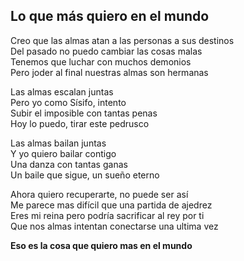 ## Lo que más quiero en el mundo

Creo que las almas atan a las personas a sus destinos  
Del pasado no puedo cambiar las cosas malas  
Tenemos que luchar con muchos demonios  
Pero joder al final nuestras almas son hermanas  

Las almas escalan juntas  
Pero yo como Sísifo, intento  
Subir el imposible con tantas penas  
Hoy lo puedo, tirar este pedrusco  

Las almas bailan juntas  
Y yo quiero bailar contigo  
Una danza con tantas ganas  
Un baile que sigue, un sueño eterno  

Ahora quiero recuperarte, no puede ser así  
Me parece mas difícil que una partida de ajedrez  
Eres mi reina pero podría sacrificar al rey por ti  
Que nos almas intentan conectarse una ultima vez  

**Eso es la cosa que quiero mas en el mundo**  